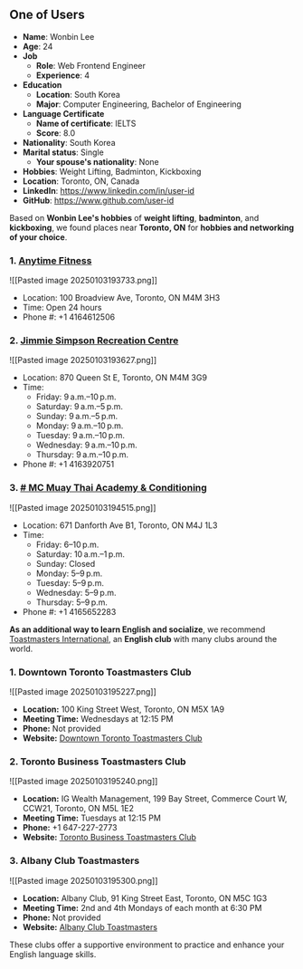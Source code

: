 ## One of Users
- **Name**: Wonbin Lee
- **Age**: 24
- **Job**
	- **Role**: Web Frontend Engineer
	- **Experience**: 4
- **Education**
	- **Location**: South Korea
	- **Major**: Computer Engineering, Bachelor of Engineering
- **Language Certificate**
	- **Name of certificate**: IELTS
	- **Score**: 8.0
- **Nationality**: South Korea
- **Marital status**: Single
	- **Your spouse's nationality**: None
- **Hobbies**: Weight Lifting, Badminton, Kickboxing
- **Location**: Toronto, ON, Canada
- **LinkedIn**: https://www.linkedin.com/in/user-id
- **GitHub**: https://www.github.com/user-id

 Based on **Wonbin Lee's hobbies** of **weight lifting**, **badminton**, and **kickboxing**, we found places near **Toronto, ON** for **hobbies and networking of your choice**.

### 1. [Anytime Fitness](https://www.google.com/maps/place/Anytime+Fitness/@43.6587607,-79.3620484,15z/data=!3m1!5s0x89d4cb14fe03fab9:0x5086c577a9d26236!4m10!1m2!2m1!1sfitness+in+Toronto!3m6!1s0x89d4cb36bfd59705:0x495c919ba030965a!8m2!3d43.6582696!4d-79.3497691!15sChJmaXRuZXNzIGluIFRvcm9udG9aFCISZml0bmVzcyBpbiB0b3JvbnRvkgEDZ3lt4AEA!16s%2Fg%2F11khd15pnj?entry=ttu&g_ep=EgoyMDI0MTIxMS4wIKXMDSoASAFQAw%3D%3D)
![[Pasted image 20250103193733.png]]
- Location: 100 Broadview Ave, Toronto, ON M4M 3H3
- Time: Open 24 hours
- Phone #: +1 4164612506

### 2. [Jimmie Simpson Recreation Centre](https://www.google.com/maps/place/Jimmie+Simpson+Recreation+Centre/@43.6603323,-79.3501887,17z/data=!3m1!4b1!4m6!3m5!1s0x89d4cb71b79dd4d3:0x9f3280a77fc7a3c!8m2!3d43.6603285!4d-79.3453178!16s%2Fg%2F1tcvk29z?entry=ttu&g_ep=EgoyMDI0MTIxMS4wIKXMDSoASAFQAw%3D%3D)
![[Pasted image 20250103193627.png]]
- Location: 870 Queen St E, Toronto, ON M4M 3G9
- Time: 
	- Friday: 9 a.m.–10 p.m.
	- Saturday: 9 a.m.–5 p.m.
	- Sunday: 9 a.m.–5 p.m.
	- Monday: 9 a.m.–10 p.m.
	- Tuesday: 9 a.m.–10 p.m.
	- Wednesday: 9 a.m.–10 p.m.
	- Thursday: 9 a.m.–10 p.m.
- Phone #: +1 4163920751

### 3. [# MC Muay Thai Academy & Conditioning](https://www.google.com/maps/place/MC+Muay+Thai+Academy+%26+Conditioning/@43.6749021,-79.3723418,14z/data=!4m9!1m2!2m1!1skickboxing+in+toronto!3m5!1s0x89d4cf0abe7084e1:0x9b7e31ce1d2fcd9e!8m2!3d43.6788986!4d-79.3443561!15sChVraWNrYm94aW5nIGluIHRvcm9udG9aFyIVa2lja2JveGluZyBpbiB0b3JvbnRvkgETbWFydGlhbF9hcnRzX3NjaG9vbOABAA?entry=ttu&g_ep=EgoyMDI0MTIxMS4wIKXMDSoASAFQAw%3D%3D)
![[Pasted image 20250103194515.png]]
- Location: 671 Danforth Ave B1, Toronto, ON M4J 1L3
- Time: 
	- Friday: 6–10 p.m.
	- Saturday: 10 a.m.–1 p.m.
	- Sunday: Closed
	- Monday: 5–9 p.m.
	- Tuesday: 5–9 p.m.
	- Wednesday: 5–9 p.m.
	- Thursday: 5–9 p.m.
- Phone #: +1 4165652283

**As an additional way to learn English and socialize**, we recommend [Toastmasters International](https://www.toastmasters.org/find-a-club?q=Toronto%2C+Ontario%2C+Canada&radius=25&n=&advanced=0&latitude=43.6519&longitude=-79.3817&autocomplete=true&zoom=0), an **English club** with many clubs around the world.

### **1. Downtown Toronto Toastmasters Club**
![[Pasted image 20250103195227.png]]
- **Location:** 100 King Street West, Toronto, ON M5X 1A9
- **Meeting Time:** Wednesdays at 12:15 PM
- **Phone:** Not provided
- **Website:** [Downtown Toronto Toastmasters Club](https://www.toastmasters.org/Find-a-Club/00001744-00001744)

### **2. Toronto Business Toastmasters Club**
![[Pasted image 20250103195240.png]]
- **Location:** IG Wealth Management, 199 Bay Street, Commerce Court W, CCW21, Toronto, ON M5L 1E2
- **Meeting Time:** Tuesdays at 12:15 PM
- **Phone:** +1 647-227-2773
- **Website:** [Toronto Business Toastmasters Club](https://www.toastmasters.org/Find-a-Club/00003568-00003568)

### **3. Albany Club Toastmasters**
![[Pasted image 20250103195300.png]]
- **Location:** Albany Club, 91 King Street East, Toronto, ON M5C 1G3
- **Meeting Time:** 2nd and 4th Mondays of each month at 6:30 PM
- **Phone:** Not provided
- **Website:** [Albany Club Toastmasters](https://www.toastmasters.org/Find-a-Club/05170939-05170939)

These clubs offer a supportive environment to practice and enhance your English language skills.